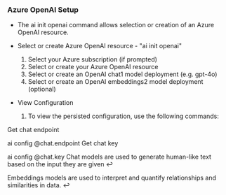 ### Azure OpenAI Setup
* The ai init openai command allows selection or creation of an Azure OpenAI resource.
* Select or create Azure OpenAI resource - "ai init openai"
    1. Select your Azure subscription (if prompted)
    1. Select or create your Azure OpenAI resource
    1. Select or create an OpenAI chat1 model deployment (e.g. gpt-4o)
    1. Select or create an OpenAI embeddings2 model deployment (optional)

* View Configuration
    1. To view the persisted configuration, use the following commands:

Get chat endpoint

ai config @chat.endpoint
Get chat key

ai config @chat.key
Chat models are used to generate human-like text based on the input they are given ↩

Embeddings models are used to interpret and quantify relationships and similarities in data. ↩
